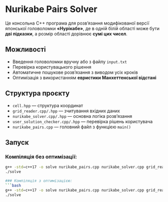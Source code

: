 # Nurikabe Pairs Solver

Це консольна C++ програма для розв’язання модифікованої версії японської головоломки **«Нурікабе»**, де в одній білій області може бути **дві підказки**, а розмір області дорівнює **сумі цих чисел**.

## Можливості
- Введення головоломки вручну або з файлу `input.txt`
- Перевірка користувацького рішення
- Автоматичне пошукове розв’язання з виводом усіх кроків
- Оптимізація з використанням **евристики Манхеттенської відстані**

## Структура проєкту
- `cell.hpp` — структура координат
- `grid_reader.cpp/.hpp` — зчитування вхідних даних
- `nurikabe_solver.cpp/.hpp` — основна логіка розв’язання
- `user_solution_checker.cpp/.hpp` — перевірка рішень користувача
- `nurikabe_pairs.cpp` — головний файл з функцією `main()`

## Запуск

### Компіляція без оптимізації:
```bash
g++ -std=c++17 -o solve nurikabe_pairs.cpp nurikabe_solver.cpp grid_reader.cpp user_solution_checker.cpp
./solve

### Компіляція з оптимізацією:
```bash
g++ -std=c++17 -o solve nurikabe_pairs.cpp nurikabe_solver.cpp grid_reader.cpp user_solution_checker.cpp
./solve
